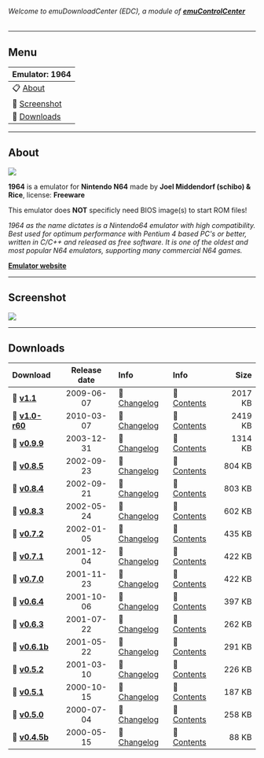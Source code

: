 ###### Welcome to emuDownloadCenter (EDC), a module of [**emuControlCenter**](https://github.com/PhoenixInteractiveNL/emuControlCenter/wiki/)
***
## Menu
| **Emulator: 1964** |
|:---------|
| :clipboard: [About](#about) |
| :sunrise: [Screenshot](#screenshot) |
| :floppy_disk: [Downloads](#downloads) |
***
## About
![](https://github.com/PhoenixInteractiveNL/emuDownloadCenter/wiki/images_emulator/1964_logo_200.jpg)

**1964** is a emulator for **Nintendo N64** made by **Joel Middendorf (schibo) & Rice**, license: **Freeware**

This emulator does **NOT** specificly need BIOS image(s) to start ROM files!

_1964 as the name dictates is a Nintendo64 emulator with high compatibility. Best used for optimum performance with Pentium 4 based PC's or better, written in C/C++ and released as free software. It is one of the oldest and most popular N64 emulators, supporting many commercial N64 games._

[**Emulator website**](http://www.1964emu.com)
***
## Screenshot
![](https://raw.githubusercontent.com/PhoenixInteractiveNL/emuDownloadCenter/master/hooks/1964/screen.jpg)
***
## Downloads
| Download | Release date  | Info       | Info       | Size       |
|:---------|:-------------:|:-----------|:-----------|-----------:|
| :floppy_disk: [**v1.1**](https://github.com/PhoenixInteractiveNL/edc-repo0002/raw/master/1964/1.1.7z) | 2009-06-07 | :page_facing_up: [Changelog](https://github.com/PhoenixInteractiveNL/edc-repo0002/blob/master/1964/1.1_changelog.txt) | :mag_right: [Contents](https://github.com/PhoenixInteractiveNL/edc-repo0002/blob/master/1964/1.1_contents.txt) | 2017 KB |
| :floppy_disk: [**v1.0-r60**](https://github.com/PhoenixInteractiveNL/edc-repo0002/raw/master/1964/1.0-r60.7z) | 2010-03-07 | :page_facing_up: [Changelog](https://github.com/PhoenixInteractiveNL/edc-repo0002/blob/master/1964/1.0-r60_changelog.txt) | :mag_right: [Contents](https://github.com/PhoenixInteractiveNL/edc-repo0002/blob/master/1964/1.0-r60_contents.txt) | 2419 KB |
| :floppy_disk: [**v0.9.9**](https://github.com/PhoenixInteractiveNL/edc-repo0002/raw/master/1964/0.9.9.7z) | 2003-12-31 | :page_facing_up: [Changelog](https://github.com/PhoenixInteractiveNL/edc-repo0002/blob/master/1964/0.9.9_changelog.txt) | :mag_right: [Contents](https://github.com/PhoenixInteractiveNL/edc-repo0002/blob/master/1964/0.9.9_contents.txt) | 1314 KB |
| :floppy_disk: [**v0.8.5**](https://github.com/PhoenixInteractiveNL/edc-repo0002/raw/master/1964/0.8.5.7z) | 2002-09-23 | :page_facing_up: [Changelog](https://github.com/PhoenixInteractiveNL/edc-repo0002/blob/master/1964/0.8.5_changelog.txt) | :mag_right: [Contents](https://github.com/PhoenixInteractiveNL/edc-repo0002/blob/master/1964/0.8.5_contents.txt) | 804 KB |
| :floppy_disk: [**v0.8.4**](https://github.com/PhoenixInteractiveNL/edc-repo0002/raw/master/1964/0.8.4.7z) | 2002-09-21 | :page_facing_up: [Changelog](https://github.com/PhoenixInteractiveNL/edc-repo0002/blob/master/1964/0.8.4_changelog.txt) | :mag_right: [Contents](https://github.com/PhoenixInteractiveNL/edc-repo0002/blob/master/1964/0.8.4_contents.txt) | 803 KB |
| :floppy_disk: [**v0.8.3**](https://github.com/PhoenixInteractiveNL/edc-repo0002/raw/master/1964/0.8.3.7z) | 2002-05-24 | :page_facing_up: [Changelog](https://github.com/PhoenixInteractiveNL/edc-repo0002/blob/master/1964/0.8.3_changelog.txt) | :mag_right: [Contents](https://github.com/PhoenixInteractiveNL/edc-repo0002/blob/master/1964/0.8.3_contents.txt) | 602 KB |
| :floppy_disk: [**v0.7.2**](https://github.com/PhoenixInteractiveNL/edc-repo0002/raw/master/1964/0.7.2.7z) | 2002-01-05 | :page_facing_up: [Changelog](https://github.com/PhoenixInteractiveNL/edc-repo0002/blob/master/1964/0.7.2_changelog.txt) | :mag_right: [Contents](https://github.com/PhoenixInteractiveNL/edc-repo0002/blob/master/1964/0.7.2_contents.txt) | 435 KB |
| :floppy_disk: [**v0.7.1**](https://github.com/PhoenixInteractiveNL/edc-repo0002/raw/master/1964/0.7.1.7z) | 2001-12-04 | :page_facing_up: [Changelog](https://github.com/PhoenixInteractiveNL/edc-repo0002/blob/master/1964/0.7.1_changelog.txt) | :mag_right: [Contents](https://github.com/PhoenixInteractiveNL/edc-repo0002/blob/master/1964/0.7.1_contents.txt) | 422 KB |
| :floppy_disk: [**v0.7.0**](https://github.com/PhoenixInteractiveNL/edc-repo0002/raw/master/1964/0.7.0.7z) | 2001-11-23 | :page_facing_up: [Changelog](https://github.com/PhoenixInteractiveNL/edc-repo0002/blob/master/1964/0.7.0_changelog.txt) | :mag_right: [Contents](https://github.com/PhoenixInteractiveNL/edc-repo0002/blob/master/1964/0.7.0_contents.txt) | 422 KB |
| :floppy_disk: [**v0.6.4**](https://github.com/PhoenixInteractiveNL/edc-repo0002/raw/master/1964/0.6.4.7z) | 2001-10-06 | :page_facing_up: [Changelog](https://github.com/PhoenixInteractiveNL/edc-repo0002/blob/master/1964/0.6.4_changelog.txt) | :mag_right: [Contents](https://github.com/PhoenixInteractiveNL/edc-repo0002/blob/master/1964/0.6.4_contents.txt) | 397 KB |
| :floppy_disk: [**v0.6.3**](https://github.com/PhoenixInteractiveNL/edc-repo0002/raw/master/1964/0.6.3.7z) | 2001-07-22 | :page_facing_up: [Changelog](https://github.com/PhoenixInteractiveNL/edc-repo0002/blob/master/1964/0.6.3_changelog.txt) | :mag_right: [Contents](https://github.com/PhoenixInteractiveNL/edc-repo0002/blob/master/1964/0.6.3_contents.txt) | 262 KB |
| :floppy_disk: [**v0.6.1b**](https://github.com/PhoenixInteractiveNL/edc-repo0002/raw/master/1964/0.6.1b.7z) | 2001-05-22 | :page_facing_up: [Changelog](https://github.com/PhoenixInteractiveNL/edc-repo0002/blob/master/1964/0.6.1b_changelog.txt) | :mag_right: [Contents](https://github.com/PhoenixInteractiveNL/edc-repo0002/blob/master/1964/0.6.1b_contents.txt) | 291 KB |
| :floppy_disk: [**v0.5.2**](https://github.com/PhoenixInteractiveNL/edc-repo0002/raw/master/1964/0.5.2.7z) | 2001-03-10 | :page_facing_up: [Changelog](https://github.com/PhoenixInteractiveNL/edc-repo0002/blob/master/1964/0.5.2_changelog.txt) | :mag_right: [Contents](https://github.com/PhoenixInteractiveNL/edc-repo0002/blob/master/1964/0.5.2_contents.txt) | 226 KB |
| :floppy_disk: [**v0.5.1**](https://github.com/PhoenixInteractiveNL/edc-repo0002/raw/master/1964/0.5.1.7z) | 2000-10-15 | :page_facing_up: [Changelog](https://github.com/PhoenixInteractiveNL/edc-repo0002/blob/master/1964/0.5.1_changelog.txt) | :mag_right: [Contents](https://github.com/PhoenixInteractiveNL/edc-repo0002/blob/master/1964/0.5.1_contents.txt) | 187 KB |
| :floppy_disk: [**v0.5.0**](https://github.com/PhoenixInteractiveNL/edc-repo0002/raw/master/1964/0.5.0.7z) | 2000-07-04 | :page_facing_up: [Changelog](https://github.com/PhoenixInteractiveNL/edc-repo0002/blob/master/1964/0.5.0_changelog.txt) | :mag_right: [Contents](https://github.com/PhoenixInteractiveNL/edc-repo0002/blob/master/1964/0.5.0_contents.txt) | 258 KB |
| :floppy_disk: [**v0.4.5b**](https://github.com/PhoenixInteractiveNL/edc-repo0002/raw/master/1964/0.4.5b.7z) | 2000-05-15 | :page_facing_up: [Changelog](https://github.com/PhoenixInteractiveNL/edc-repo0002/blob/master/1964/0.4.5b_changelog.txt) | :mag_right: [Contents](https://github.com/PhoenixInteractiveNL/edc-repo0002/blob/master/1964/0.4.5b_contents.txt) | 88 KB |
